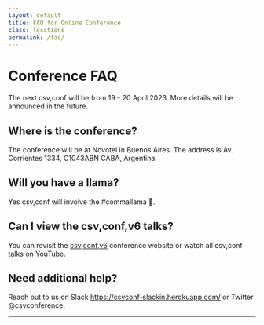 ```yaml
---
layout: default
title: FAQ for Online Conference
class: locations
permalink: /faq/
---
```


# Conference FAQ

The next csv,conf will be from 19 - 20 April 2023. More details will be announced in the future.

## Where is the conference?
The conference will be at Novotel in Buenos Aires. The address is Av. Corrientes 1334, C1043ABN CABA, Argentina.

## Will you have a llama?

Yes csv,conf will involve the #commallama 🦙.

## Can I view the csv,conf,v6 talks?

You can revisit the <a href="/2021/" title="csv,conf,v6 site">csv,conf,v6</a> conference website or watch all csv,conf talks on <a href="https://www.youtube.com/channel/UCWq7JfT4PJrCZLmxSOVJOww" title="csv,conf YouTube Channel">YouTube</a>.

## Need additional help?
Reach out to us on Slack <https://csvconf-slackin.herokuapp.com/> or Twitter @csvconference.

***
